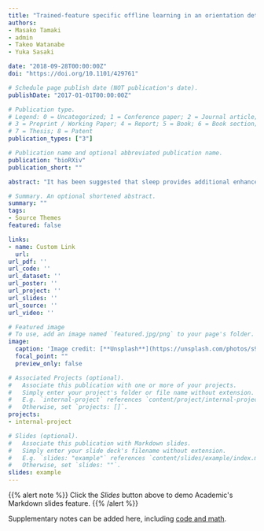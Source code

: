 ```yaml
---
title: "Trained-feature specific offline learning in an orientation detection task"
authors:
- Masako Tamaki
- admin
- Takeo Watanabe
- Yuka Sasaki

date: "2018-09-28T00:00:00Z"
doi: "https://doi.org/10.1101/429761"

# Schedule page publish date (NOT publication's date).
publishDate: "2017-01-01T00:00:00Z"

# Publication type.
# Legend: 0 = Uncategorized; 1 = Conference paper; 2 = Journal article;
# 3 = Preprint / Working Paper; 4 = Report; 5 = Book; 6 = Book section;
# 7 = Thesis; 8 = Patent
publication_types: ["3"]

# Publication name and optional abbreviated publication name.
publication: "bioRXiv"
publication_short: ""

abstract: "It has been suggested that sleep provides additional enhancement of visual perceptual learning (VPL) acquired before sleep, termed offline performance gains. A majority of the studies that found offline performance gains of VPL used discrimination tasks including the texture discrimination task (TDT). This makes it questionable whether offline performance gains on VPL are generalized to other visual tasks. The present study examined whether a Gabor orientation detection task, which is a standard task in VPL, shows offline performance gains. In Experiment 1, we investigated whether sleep leads to offline performance gains on the task. Subjects were trained with the Gabor orientation detection task, and re-tested it after a 12-hr interval that included either nightly sleep or only wakefulness. We found that performance on the task improved to a significantly greater degree after the interval that included sleep and wakefulness than the interval including wakefulness alone. In addition, offline performance gains were specific to the trained orientation. In Experiment 2, we tested whether offline performance gains occur by a nap. Also, we tested whether spontaneous sigma activity in early visual areas during non-rapid eye movement (NREM) sleep, previously implicated in offline performance gains of TDT, was associated with offline performance gains of the task. A different group of subjects had a nap with polysomnography. The subjects were trained with the task before the nap and re-tested after the nap. The performance of the task improved significantly after the nap only on the trained orientation. Sigma activity in the trained region of early visual areas during NREM sleep was significantly larger than in the untrained region, in correlation with offline performance gains. These aspects were also found with VPL of TDT. The results of the present study demonstrate that offline performance gains are not specific to a discrimination task such as TDT, and can be generalized to other forms of VPL tasks, along with trained-feature specificity. Moreover, the present results also suggest that sigma activity in the trained region of early visual areas plays an important role in offline performance gains of VPL of detection as well as discrimination tasks."

# Summary. An optional shortened abstract.
summary: ""
tags:
- Source Themes
featured: false

links:
- name: Custom Link
  url: 
url_pdf: ''
url_code: ''
url_dataset: ''
url_poster: ''
url_project: ''
url_slides: ''
url_source: ''
url_video: ''

# Featured image
# To use, add an image named `featured.jpg/png` to your page's folder. 
image:
  caption: 'Image credit: [**Unsplash**](https://unsplash.com/photos/s9CC2SKySJM)'
  focal_point: ""
  preview_only: false

# Associated Projects (optional).
#   Associate this publication with one or more of your projects.
#   Simply enter your project's folder or file name without extension.
#   E.g. `internal-project` references `content/project/internal-project/index.md`.
#   Otherwise, set `projects: []`.
projects:
- internal-project

# Slides (optional).
#   Associate this publication with Markdown slides.
#   Simply enter your slide deck's filename without extension.
#   E.g. `slides: "example"` references `content/slides/example/index.md`.
#   Otherwise, set `slides: ""`.
slides: example
---
```


{{% alert note %}}
Click the *Slides* button above to demo Academic's Markdown slides feature.
{{% /alert %}}

Supplementary notes can be added here, including [code and math](https://sourcethemes.com/academic/docs/writing-markdown-latex/).
